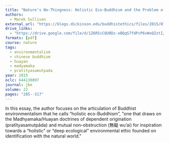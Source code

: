 ```yaml
---
title: "Nature’s No-Thingness: Holistic Eco-Buddhism and the Problem of Universal Identity"
authors:
  - Marek Sullivan
external_url: "https://blogs.dickinson.edu/buddhistethics/files/2015/07/JBE-Sullivan.pdf"
drive_links:
  - "https://drive.google.com/file/d/1Z6RScCQU0Dz-oBQqS7fdPcP6vWxQZxtI/view?usp=share_link"
formats: [pdf]
course: nature
tags:
  - environmentalism
  - chinese buddhism
  - huayan
  - madyamaka
  - pratityasamutpada
year: 2015
oclc: 644130897
journal: jbe
volume: 22
pages: "285--317"
---
```

In this essay, the author focuses on the articulation of Buddhist environmentalism that he calls “holistic eco-Buddhism”, "one that draws on the Madhyamaka/Huayan doctrines of dependent origination
(pratītyasamutpāda) and mutual non-obstruction (無礙 wu’ai) for inspiration towards a “holistic” or “deep ecological” environmental ethic founded on identification with the natural world."
